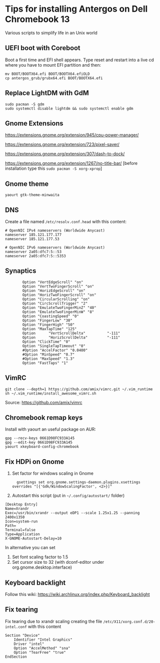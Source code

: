 Tips for installing Antergos on Dell Chromebook 13
=======

Various scripts to simplify life in an Unix world

UEFI boot with Coreboot
------------

Boot a first time and EFI shell appears. Type reset and restart into a live cd where you have to mount EFI partition and then:

```
mv BOOT/BOOTX64.efi BOOT/BOOTX64.efiOLD
cp antergos_grub/grubx64.efi BOOT/BOOTX64.efi
```


Replace LightDM with GdM
------------

```
sudo pacman -S gdm
sudo systemctl disable lightdm && sudo systemctl enable gdm
```

Gnome Extensions
------------
https://extensions.gnome.org/extension/945/cpu-power-manager/

https://extensions.gnome.org/extension/723/pixel-saver/

https://extensions.gnome.org/extension/307/dash-to-dock/

https://extensions.gnome.org/extension/1267/no-title-bar/  [before installation type this ```sudo pacman -S xorg-xprop```]



Gnome theme
------------
```
yaourt gtk-theme-minwaita
```


DNS
------------

Create a file named ``` /etc/resolv.conf.head ``` with this content:

```
# OpenNIC IPv4 nameservers (Worldwide Anycast)
nameserver 185.121.177.177
nameserver 185.121.177.53

# OpenNIC IPv6 nameservers (Worldwide Anycast)
nameserver 2a05:dfc7:5::53
nameserver 2a05:dfc7:5::5353
```



Synaptics
------------
```
        Option "VertEdgeScroll" "on"
        Option "VertTwoFingerScroll" "on"
        Option "HorizEdgeScroll" "on"
        Option "HorizTwoFingerScroll" "on"
        Option "CircularScrolling" "on"
        Option "CircScrollTrigger" "2"
        Option "EmulateTwoFingerMinZ" "40"
        Option "EmulateTwoFingerMinW" "8"
        Option "CoastingSpeed" "0"
        Option "FingerLow" "30"
        Option "FingerHigh" "50"
        Option "MaxTapTime" "125"
        Option      "VertScrollDelta"          "-111"
        Option      "HorizScrollDelta"         "-111"
        Option "ClickTime" "0"
        Option "SingleTapTimeout" "0"
        #Option "AccelFactor" "0.0400"
        #Option "MinSpeed" "0.7"
        #Option "MaxSpeed" "1.3"
        Option "FastTaps" "1"
```

VimRC
------------
```
git clone --depth=1 https://github.com/amix/vimrc.git ~/.vim_runtime
sh ~/.vim_runtime/install_awesome_vimrc.sh
```
Source: https://github.com/amix/vimrc

Chromebook remap keys
------------
Install with yaourt an useful package on AUR:

```
gpg --recv-keys 0661D98FC933A145
gpg --edit-key 0661D98FC933A145
yaourt xkeyboard-config-chromebook
```


Fix HDPi on Gnome
------------
1. Set factor for windows scaling in Gnome
  
    ```
      gsettings set org.gnome.settings-daemon.plugins.xsettings overrides "[{'Gdk/WindowScalingFactor', <2>}]"
    ```
    
1. Autostart this script (put in ```~/.config/autostart/``` folder)

```
[Desktop Entry]
Name=Xrandr
Exec=/usr/bin/xrandr --output eDP1 --scale 1.25x1.25 --panning 2400x1350
Icon=system-run
Path=
Terminal=false
Type=Application
X-GNOME-Autostart-Delay=10
```
In alternative you can set 

1. Set font scaling factor to 1.5
2. Set cursor size to 32 (with dconf-editor under org.gnome.desktop.interface)

Keyboard backlight
------------

Follow this wiki: https://wiki.archlinux.org/index.php/Keyboard_backlight

Fix tearing
------------

Fix tearing due to xrandr scaling creating the file ```/etc/X11/xorg.conf.d/20-intel.conf``` with this content 

```
Section "Device"
    Identifier "Intel Graphics"
    Driver "intel"
    Option "AccelMethod" "sna"
    Option "TearFree" "true"
EndSection
```


  
